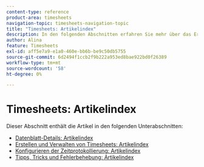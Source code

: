 ```yaml
---
content-type: reference
product-area: timesheets
navigation-topic: timesheets-navigation-topic
title: "Timesheets: Artikelindex"
description: In den folgenden Abschnitten erfahren Sie mehr über das Erstellen, Bearbeiten, Genehmigen und Verwalten von Timesheets, Timesheet-Profilen und Stundentypen.
author: Alina
feature: Timesheets
exl-id: aff5e7a9-e1a0-460e-bb6b-be9c50db5755
source-git-commit: 6d2494f1ccb2f9b222a953ed8bae922bd0f26389
workflow-type: tm+mt
source-wordcount: '58'
ht-degree: 0%

---
```


# Timesheets: Artikelindex

Dieser Abschnitt enthält die Artikel in den folgenden Unterabschnitten:

* [Datenblatt-Details: Artikelindex](../timesheets/timesheets/timesheets.md)
* [Erstellen und Verwalten von Timesheets: Artikelindex](../timesheets/create-and-manage-timesheets/create-and-manage-timesheets.md)
* [Konfigurieren der Zeitprotokollierung: Artikelindex](../timesheets/config-timesheet-prefs/configure-timesheet-preferences.md)
* [Tipps, Tricks und Fehlerbehebung: Artikelindex](../timesheets/tips-tricks-and-troubleshooting/tips-tricks-and-troubleshooting-timesheets.md)
